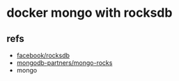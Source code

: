 # docker mongo with rocksdb

## refs

* [facebook/rocksdb](https://github.com/facebook/rocksdb)
* [mongodb-partners/mongo-rocks](https://github.com/mongodb-partners/mongo-rocks)
* mongo
